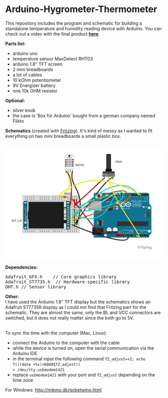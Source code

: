 # Arduino-Hygrometer-Thermometer

This repository includes the program and schematic for building a standalone temperature and humidity reading device with Arduino. You can check out a video with the final product <strong>[here](https://www.youtube.com/watch?v=i7G4gAmwFMo)</strong>.

<strong>Parts list:</strong>

- arduino uno
- temperature sensor MaxDetect RHT03
- arduino 1.8" TFT screen
- 2 mini breadboards
- a lot of cables
- 10 kOhm potentiometer
- 9V Energizer battery
- one 10k OHM resistor

<strong>Optional:</strong>

- silver knob
- the case is 'Box für Arduino' bought from a german company named Flikto

<strong>Schematics</strong> (created with [Fritzing](http://fritzing.org/home/)). It's kind of messy as I wanted to fit everything on two mini breadboards a small plastic box.<br /><br />

<img src=https://github.com/skamsie/Arduino-Hygrometer-Thermometer/blob/master/schema_big_compressed.png></img>

<strong>Dependencies:</strong>

<pre>Adafruit_GFX.h    // Core graphics library
Adafruit_ST7735.h  // Hardware-specific library
DHT.h // Sensor library</pre>

<strong>Other:</strong>
<br />
I have used the Arduino 1.8" TFT display but the schematics shows an Adafruit ST7735R display as I could not find that Fritzing part for the schematic. They are almost the same, only the BL and VCC connectors are switched, but it does not really matter since the both go to 5V.

<br />
To sync the time with the computer (Mac, Linux):

- connect the Arduino to the computer with the cable
- while the device is turned on, open the serial communication via the Arduino IDE
- in the terminal input the following command <code>TZ_adjust=+2;  echo T$(($(date +%s)+60*60*$TZ_adjust)) > /dev/tty.usbmodem1421</code> 
- replace <code>usbmodem1421</code> with your port and <code>TZ_adjust</code> depending on the time zone

For Windows: http://mikmo.dk/gobetwino.html
